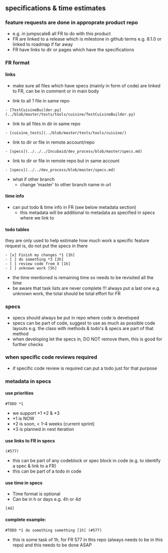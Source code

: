 ## specifications & time estimates

### feature requests are done in approprate product repo

- e.g. in jumpscale8 all FR to do with this product
- FR are linked to a release which is milestone in github terms e.g. 8.1.0 or linked to roadmap if far away
- FR have links to dir or pages which have the specifications

### FR format

#### links

- make sure all files which have specs (mainly in form of code) are linked to FR, can be in comment or in main body

- link to all 1 file in same repo

```
- [TestCuisineBuilder.py](../blob/master/tests/tools/cuisine/TestCuisineBuilder.py)
```

- link to all files in dir in same repo

```
- [cuisine_tests](../blob/master/tests/tools/cuisine/)

```

- link to dir or file in remote account/repo

```
- [specs](../../../Incubaid/dev_process/blob/master/specs.md)
```

- link to dir or file in remote repo but in same account

```
- [specs](../../dev_process/blob/master/specs.md)
```

- what if other branch
   - change 'master' to other branch name in url

#### time info

- can put todo & time info in FR (see below metadata section)
   - this metadata will be additional to metadata as specified in specs where we link to
   
#### todo tables

they are only used to help estimate how much work a specific feature request is, do not put the specs in there

```
- [x] Finish my changes *1 [1h]
- [ ] do something *3 [2h]
- [ ] review code from X [1h]
- [ ] unknown work [5h]
```

- the time mentioned is remaining time so needs to be revisited all the time
- be aware that task lists are never complete !!! always put a last one e.g. unknown work, the total should be total effort for FR

### specs

- specs should always be put in repo where code is developed
- specs can be part of code, suggest to use as much as possible code layouts e.g. the class with methods & todo's & specs are part of that method
- when developing let the specs in, DO NOT remove them, this is good for further checks

### when specific code reviews required

- if specific code review is required can put a todo just for that purpose

### metadata in specs

#### use priorities

```
#TODO *1
```

- we support *1 *2 & *3
- *1 is NOW
- *2 is soon, < 1-4 weeks (current sprint)
- *3 is planned in next iteration

#### use links to FR in specs

```
(#577)
```

- this can be part of any codeblock or spec block in code (e.g. to identify a spec & link to a FR)
- this can be part of a todo in code

#### use time in specs

- Time format is optional
- Can be in h or days e.g. 4h or 4d 

```
[4d]
```

#### complete example:

```
#TODO *1 do something something [1h] (#577)
```
- this is some task of 1h, for FR 577 in this repo (always needs to be in this repo) and this needs to be done ASAP

